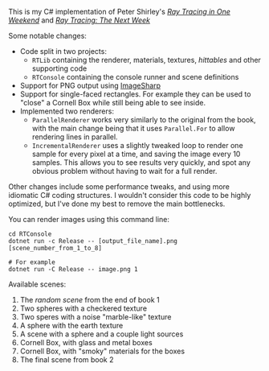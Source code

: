 This is my C# implementation of Peter Shirley's [_Ray Tracing in One Weekend_](https://raytracing.github.io/books/RayTracingInOneWeekend.html) and [_Ray Tracing: The Next Week_](https://raytracing.github.io/books/RayTracingTheNextWeek.html)

Some notable changes:
- Code split in two projects:
  - `RTLib` containing the renderer, materials, textures, _hittables_ and other supporting code
  - `RTConsole` containing the console runner and scene definitions
- Support for PNG output using [ImageSharp](https://github.com/SixLabors/ImageSharp)
- Support for single-faced rectangles. For example they can be used to "close" a Cornell Box while still being able to see inside.
- Implemented two renderers:
  - `ParallelRenderer` works very similarly to the original from the book, with the main change being that it uses `Parallel.For` to allow rendering lines in parallel.
  - `IncrementalRenderer` uses a slightly tweaked loop to render one sample for every pixel at a time, and saving the image every 10 samples. This allows you to see results very quickly, and spot any obvious problem without having to wait for a full render.
  
Other changes include some performance tweaks, and using more idiomatic C# coding structures.
I wouldn't consider this code to be highly optimized, but I've done my best to remove the main bottlenecks.

You can render images using this command line:
```
cd RTConsole
dotnet run -c Release -- [output_file_name].png [scene_number_from_1_to_8]

# For example
dotnet run -C Release -- image.png 1
```

Available scenes:
1. The _random scene_ from the end of book 1
2. Two spheres with a checkered texture
3. Two speres with a noise "marble-like" texture
4. A sphere with the earth texture
5. A scene with a sphere and a couple light sources
6. Cornell Box, with glass and metal boxes
7. Cornell Box, with "smoky" materials for the boxes
8. The final scene from book 2
